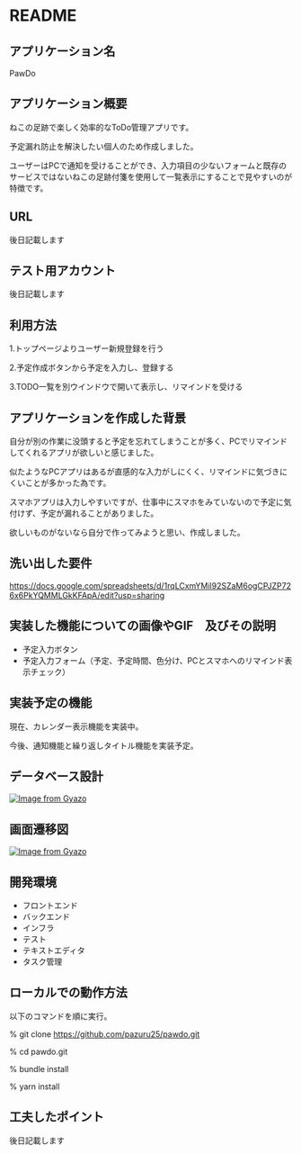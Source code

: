 # README

## アプリケーション名
PawDo

## アプリケーション概要
ねこの足跡で楽しく効率的なToDo管理アプリです。

予定漏れ防止を解決したい個人のため作成しました。

ユーザーはPCで通知を受けることができ、入力項目の少ないフォームと既存のサービスではないねこの足跡付箋を使用して一覧表示にすることで見やすいのが特徴です。

## URL
後日記載します

## テスト用アカウント
後日記載します

## 利用方法
1.トップページよりユーザー新規登録を行う

2.予定作成ボタンから予定を入力し、登録する

3.TODO一覧を別ウインドウで開いて表示し、リマインドを受ける

## アプリケーションを作成した背景
自分が別の作業に没頭すると予定を忘れてしまうことが多く、PCでリマインドしてくれるアプリが欲しいと感じました。

似たようなPCアプリはあるが直感的な入力がしにくく、リマインドに気づきにくいことが多かった為です。

スマホアプリは入力しやすいですが、仕事中にスマホをみていないので予定に気付けず、予定が漏れることがありました。

欲しいものがないなら自分で作ってみようと思い、作成しました。

## 洗い出した要件
https://docs.google.com/spreadsheets/d/1rqLCxmYMil92SZaM6ogCPJZP726x6PkYQMMLGkKFApA/edit?usp=sharing

## 実装した機能についての画像やGIF　及びその説明
- 予定入力ボタン
- 予定入力フォーム（予定、予定時間、色分け、PCとスマホへのリマインド表示チェック）

## 実装予定の機能
現在、カレンダー表示機能を実装中。

今後、通知機能と繰り返しタイトル機能を実装予定。

## データベース設計
[![Image from Gyazo](https://i.gyazo.com/85d0b5f9935f76b87c8c48ad14f87b99.png)](https://gyazo.com/85d0b5f9935f76b87c8c48ad14f87b99)

## 画面遷移図
[![Image from Gyazo](https://i.gyazo.com/09dcfbe40bf776d3c215ff63d241d430.png)](https://gyazo.com/09dcfbe40bf776d3c215ff63d241d430)


## 開発環境
- フロントエンド
- バックエンド
- インフラ
- テスト
- テキストエディタ
- タスク管理

## ローカルでの動作方法
以下のコマンドを順に実行。

% git clone https://github.com/pazuru25/pawdo.git

% cd pawdo.git

% bundle install

% yarn install

## 工夫したポイント
後日記載します